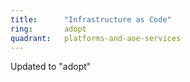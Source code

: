 ```yaml
---
title:      "Infrastructure as Code"
ring:       adopt
quadrant:   platforms-and-aoe-services
---
```


Updated to "adopt"